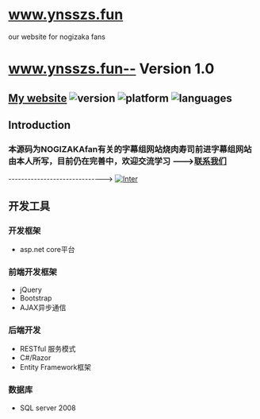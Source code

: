 # www.ynsszs.fun
our website for nogizaka fans
# www.ynsszs.fun-- Version 1.0
## [My website](http://www.ynsszs.fun) ![version](https://img.shields.io/badge/Version-1.0-green.svg)  ![platform](https://img.shields.io/badge/platform-web%20%7C%20android%20%7C%20ios-green.svg)  ![languages](https://img.shields.io/badge/languages-C%23%20%7C%20Javascript%20-brightgreen.svg)
## Introduction
### 本源码为NOGIZAKAfan有关的字幕组网站烧肉寿司前进字幕组网站由本人所写，目前仍在完善中，欢迎交流学习 --->[联系我们](https://space.bilibili.com/46059715/)
------------------------------> [![Inter](https://img.shields.io/badge/%E7%BD%91%E7%AB%99%E5%85%A5%E5%8F%A3-%E7%82%B9%E5%87%BB%E8%BF%9B%E5%85%A5-brightgreen.svg)](http://www.ynsszs.fun)
## 开发工具
### 开发框架
*  asp.net core平台
### 前端开发框架
* jQuery
* Bootstrap
* AJAX异步通信
### 后端开发
* RESTful 服务模式
* C#/Razor
* Entity Framework框架
### 数据库
* SQL server 2008

